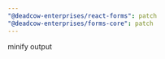 ```yaml
---
"@deadcow-enterprises/react-forms": patch
"@deadcow-enterprises/forms-core": patch
---
```


minify output
